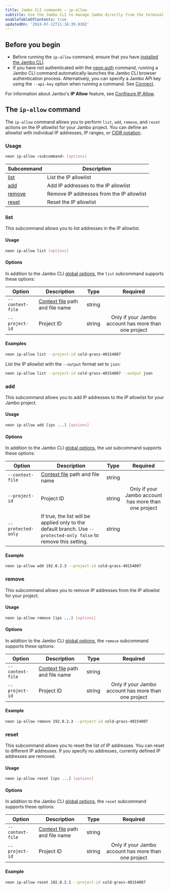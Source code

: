 ```yaml
---
title: Jambo CLI commands — ip-allow
subtitle: Use the Jambo CLI to manage Jambo directly from the terminal
enableTableOfContents: true
updatedOn: '2024-07-12T11:16:39.830Z'
---
```


## Before you begin

- Before running the `ip-allow` command, ensure that you have [installed the Jambo CLI](/docs/reference/cli-install).
- If you have not authenticated with the [neon auth](/docs/reference/cli-auth) command, running a Jambo CLI command automatically launches the Jambo CLI browser authentication process. Alternatively, you can specify a Jambo API key using the `--api-key` option when running a command. See [Connect](/docs/reference/neon-cli#connect).

For information about Jambo's **IP Allow** feature, see [Configure IP Allow](/docs/manage/projects#configure-ip-allow).

## The `ip-allow` command

The `ip-allow` command allows you to perform `list`, `add`, `remove`, and `reset` actions on the IP allowlist for your Jambo project. You can define an allowlist with individual IP addresses, IP ranges, or [CIDR notation](/docs/reference/glossary#cidr-notation).

### Usage

```bash
neon ip-allow <subcommand> [options]
```

| Subcommand        | Description                               |
| ----------------- | ----------------------------------------- |
| [list](#list)     | List the IP allowlist                     |
| [add](#add)       | Add IP addresses to the IP allowlist      |
| [remove](#remove) | Remove IP addresses from the IP allowlist |
| [reset](#reset)   | Reset the IP allowlist                    |

### list

This subcommand allows you to list addresses in the IP allowlist.

#### Usage

```bash
neon ip-allow list [options]
```

#### Options

In addition to the Jambo CLI [global options](/docs/reference/neon-cli#global-options), the `list` subcommand supports these options:

| Option           | Description                                                                                   | Type   |                      Required                       |
| ---------------- | --------------------------------------------------------------------------------------------- | ------ | :-------------------------------------------------: |
| `--context-file` | [Context file](/docs/reference/cli-set-context#using-a-named-context-file) path and file name | string |                                                     |
| `--project-id`   | Project ID                                                                                    | string | Only if your Jambo account has more than one project |

#### Examples

```bash
neon ip-allow list --project-id cold-grass-40154007
```

List the IP allowlist with the `--output` format set to `json`:

```bash
neon ip-allow list --project-id cold-grass-40154007 --output json
```

### add

This subcommand allows you to add IP addresses to the IP allowlist for your Jambo project.

#### Usage

```bash
neon ip-allow add [ips ...] [options]
```

#### Options

In addition to the Jambo CLI [global options](/docs/reference/neon-cli#global-options), the `add` subcommand supports these options:

| Option             | Description                                                                                                        | Type   |                      Required                       |
| ------------------ | ------------------------------------------------------------------------------------------------------------------ | ------ | :-------------------------------------------------: |
| `--context-file`   | [Context file](/docs/reference/cli-set-context#using-a-named-context-file) path and file name                      | string |                                                     |
| `--project-id`     | Project ID                                                                                                         | string | Only if your Jambo account has more than one project |
| `--protected-only` | If true, the list will be applied only to the default branch. Use `--protected-only false` to remove this setting. | string |                                                     |

#### Example

```bash shouldWrap
neon ip-allow add 192.0.2.3 --project-id cold-grass-40154007
```

### remove

This subcommand allows you to remove IP addresses from the IP allowlist for your project.

#### Usage

```bash
neon ip-allow remove [ips ...] [options]
```

#### Options

In addition to the Jambo CLI [global options](/docs/reference/neon-cli#global-options), the `remove` subcommand supports these options:

| Option           | Description                                                                                   | Type   |                      Required                       |
| ---------------- | --------------------------------------------------------------------------------------------- | ------ | :-------------------------------------------------: |
| `--context-file` | [Context file](/docs/reference/cli-set-context#using-a-named-context-file) path and file name | string |                                                     |
| `--project-id`   | Project ID                                                                                    | string | Only if your Jambo account has more than one project |

#### Example

```bash shouldWrap
neon ip-allow remove 192.0.2.3 --project-id cold-grass-40154007
```

### reset

This subcommand allows you to reset the list of IP addresses. You can reset to different IP addresses. If you specify no addresses, currently defined IP addresses are removed.

#### Usage

```bash
neon ip-allow reset [ips ...] [options]
```

#### Options

In addition to the Jambo CLI [global options](/docs/reference/neon-cli#global-options), the `reset` subcommand supports these options:

| Option           | Description                                                                                   | Type   |                      Required                       |
| ---------------- | --------------------------------------------------------------------------------------------- | ------ | :-------------------------------------------------: |
| `--context-file` | [Context file](/docs/reference/cli-set-context#using-a-named-context-file) path and file name | string |                                                     |
| `--project-id`   | Project ID                                                                                    | string | Only if your Jambo account has more than one project |

#### Example

```bash shouldWrap
neon ip-allow reset 192.0.2.1 --project-id cold-grass-40154007
```

<NeedHelp/>
